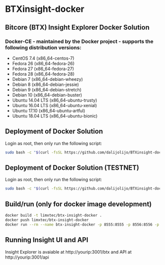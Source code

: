 # BTXinsight-docker
## Bitcore (BTX) Insight Explorer Docker Solution

### Docker-CE - maintained by the Docker project - supports the following distribution versions:
* CentOS 7.4 (x86_64-centos-7)
* Fedora 26 (x86_64-fedora-26)
* Fedora 27 (x86_64-fedora-27)
* Fedora 28 (x86_64-fedora-28)
* Debian 7 (x86_64-debian-wheezy)
* Debian 8 (x86_64-debian-jessie)
* Debian 9 (x86_64-debian-stretch)
* Debian 10 (x86_64-debian-buster)
* Ubuntu 14.04 LTS (x86_64-ubuntu-trusty)
* Ubuntu 16.04 LTS (x86_64-ubuntu-xenial)
* Ubuntu 17.10 (x86_64-ubuntu-artful)
* Ubuntu 18.04 LTS (x86_64-ubuntu-bionic)

## Deployment of Docker Solution
Login as root, then only run the following script:
```sh
sudo bash -c "$(curl -fsSL https://github.com/dalijolijo/BTXinsight-docker/raw/master/btx-insight-docker.sh)"
```

## Deployment of Docker Solution (TESTNET)
Login as root, then only run the following script:
```sh
sudo bash -c "$(curl -fsSL https://github.com/dalijolijo/BTXinsight-docker/raw/master/testnet/btx-insight_testnet-docker.sh)"
```

## Build/run (only for docker image development)
```sh
docker build -t limxtec/btx-insight-docker .
docker push limxtec/btx-insight-docker
docker run --rm --name btx-insight-docker -p 8555:8555 -p 8556:8556 -p 9051:9051 -p 28332:28332 -p 3001:3001 limxtec/btx-insight-docker
```

## Running Insight UI and API
Insight Explorer is avaiable at http://yourip:3001/btx and API at http://yourip:3001/api
